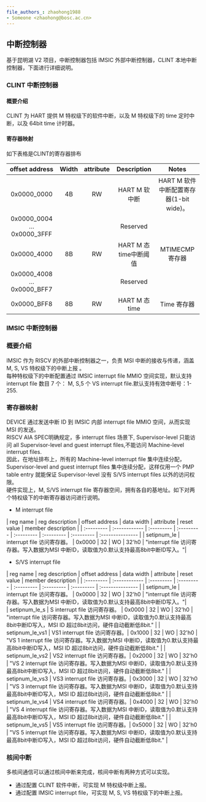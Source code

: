 ```yaml
---
file_authors_: zhaohong1988
- Someone <zhaohong@bosc.ac.cn> 
---
```


## 中断控制器  

基于昆明湖 V2 项目，中断控制器包括 IMSIC 外部中断控制器，CLINT 本地中断控制器，下面进行详细说明。  

### CLINT 中断控制器  

#### 概要介绍  

CLINT 为 HART 提供 M 特权级下的软件中断，以及 M 特权级下的 time 定时中断，以及 64bit time 计时器。  

#### 寄存器映射  

如下表格是CLINT的寄存器排布  
 
| offset address	| Width	| attribute	| Description	| Notes | 
| :---------: | :------------: | :---------: | :---------: | :---------: |
| 0x0000_0000 |	4B	| RW	| HART M 软中断	| HART M 软件中断配置寄存器(1-bit wide)。|
| 0x0000_0004 …  0x0000_3FFF  |		|       |	Reserved	|                      |
|0x0000_4000 |	8B	| RW	| HART M 态time中断阈值	| MTIMECMP 寄存器
| 0x0000_4008 … 0x0000_BFF7 |		|       |	Reserved	|                      |
| 0x0000_BFF8 | 8B  | 	RW	|  HART M 态time | 	Time 寄存器                    |


### IMSIC 中断控制器   

### 概要介绍  

IMSIC 作为 RISCV 的外部中断控制器之一，负责 MSI 中断的接收与传递，涵盖 M, S, VS 特权级下的中断上报 。   
每种特权级下的中断配置通过 IMSIC interrupt file MMIO 空间实现，默认支持 interrupt file 数目 7 个： M, S,5 个 VS interrupt file.默认支持有效中断号：1-255.  

### 寄存器映射  

DEVICE 通过发送中断 ID 到 IMSIC 内部 interrupt file MMIO 空间，从而实现 MSI 的发送。  
RISCV AIA SPEC明确规定，多 interrupt files 场景下, Supervisor-level 只能访问 all Supervisor-level and guest interrupt files,不能访问 Machine-level interrupt files.  
因此，在地址排布上，所有的 Machine-level interrupt file 集中连续分配，Supervisor-level and guest interrupt files 集中连续分配，这样仅用一个 PMP table entry 就能保证 Supervisor-level 没有 S/VS interrupt files 以外的访问权限。  
硬件实现上，M, S/VS interrupt file 寄存器空间，拥有各自的基地址。如下对两个特权级下的中断寄存器访问进行说明。 

- M interrupt file  

| reg name	 | reg description	| offset address |	data width	| attribute	| reset value	| member description | 
| :--------- | :------------ | :--------- | :--------- | :--------- | :--------- | :--------- | :--------------- |
| setipnum_le	| interrupt file 访问寄存器。	| 0x0000	| 32	| WO	| 32'h0	| "interrupt file 访问寄存器。写入数据为MSI 中断ID，读取值为0.默认支持最高8bit中断ID写入。"|

- S/VS interrupt file  

| reg name	 | reg description	| offset address |	data width	| attribute	| reset value	| member description | 
| :--------- | :------------ | :--------- | :--------- | :--------- | :--------- | :--------- | :--------------- |
| setipnum_le	| interrupt file 访问寄存器。	| 0x0000	| 32	| WO	| 32'h0	| "interrupt file 访问寄存器。写入数据为MSI 中断ID，读取值为0.默认支持最高8bit中断ID写入。"|					
| setipnum_le_s	  | S interrupt file 访问寄存器。  | 0x0000	| 32	| WO	| 32'h0	| "interrupt file 访问寄存器。写入数据为MSI 中断ID，读取值为0.默认支持最高8bit中断ID写入，MSI ID 超过8bit访问，硬件自动截断低8bit."      |
| setipnum_le_vs1 |	VS1 interrupt file 访问寄存器。| 0x1000	| 32	| WO	| 32'h0	| "VS 1 interrupt file 访问寄存器。写入数据为MSI 中断ID，读取值为0.默认支持最高8bit中断ID写入，MSI ID 超过8bit访问，硬件自动截断低8bit." |
| setipnum_le_vs2 |	VS2 interrupt file 访问寄存器。| 0x2000	| 32	| WO	| 32'h0	| "VS 2 interrupt file 访问寄存器。写入数据为MSI 中断ID，读取值为0.默认支持最高8bit中断ID写入，MSI ID 超过8bit访问，硬件自动截断低8bit." |
| setipnum_le_vs3 |	VS3 interrupt file 访问寄存器。| 0x3000	| 32	| WO	| 32'h0	| "VS 3 interrupt file 访问寄存器。写入数据为MSI 中断ID，读取值为0.默认支持最高8bit中断ID写入，MSI ID 超过8bit访问，硬件自动截断低8bit." |
| setipnum_le_vs4 |	VS4 interrupt file 访问寄存器。| 0x4000	| 32	| WO	| 32'h0	| "VS 4 interrupt file 访问寄存器。写入数据为MSI 中断ID，读取值为0.默认支持最高8bit中断ID写入，MSI ID 超过8bit访问，硬件自动截断低8bit." |
| setipnum_le_vs5 |	VS5 interrupt file 访问寄存器。| 0x5000	| 32	| WO	| 32'h0	| "VS 5 interrupt file 访问寄存器。写入数据为MSI 中断ID，读取值为0.默认支持最高8bit中断ID写入，MSI ID 超过8bit访问，硬件自动截断低8bit." |
 
### 核间中断  

多核间通信可以通过核间中断来完成，核间中断有两种方式可以实现。  
- 通过配置 CLINT 软件中断，可实现 M 特权级中断上报。  
- 通过配置 IMSIC interrupt file，可实现 M, S, VS 特权级下的中断上报。 
